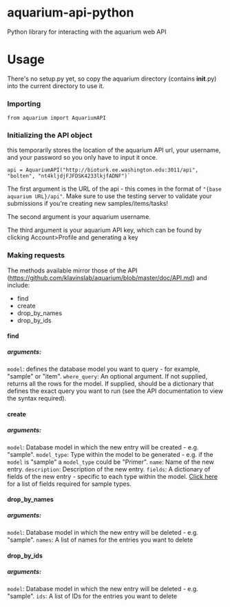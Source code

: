 # aquarium-api-python
Python library for interacting with the aquarium web API

# Usage

There's no setup.py yet, so copy the aquarium directory (contains __init__.py)
into the current directory to use it.

### Importing

    from aquarium import AquariumAPI

### Initializing the API object

this temporarily stores the location of the
aquarium API url, your username, and your password so you only have to input
it once.

    api = AquariumAPI("http://bioturk.ee.washington.edu:3011/api", "bolten", "nt4kljdjFJFDSK4233lkjfADNF")`

The first argument is the URL of the api - this comes in the format of `"{base aquarium URL}/api"`. Make sure to use the testing server to validate your submissions if you're creating new samples/items/tasks!

The second argument is your aquarium username.

The third argument is your aquarium API key, which can be found by clicking Account&gt;Profile and generating a key

### Making requests

The methods available mirror those of the API (https://github.com/klavinslab/aquarium/blob/master/doc/API.md) and include:
* find
* create
* drop_by_names
* drop_by_ids

#### find

##### arguments:
`model`:  defines the database model you want to query - for example, "sample" or "item".
`where_query`: An optional argument. If not supplied, returns all the rows for the model. If supplied, should be a dictionary that defines the exact query you want to run (see the API documentation to view the syntax required).

#### create

##### arguments:
`model`:  Database model in which the new entry will be created - e.g. "sample".
`model_type`: Type within the model to be generated - e.g. if the `model` is "sample" a `model_type` could be "Primer".
`name`:  Name of the new entry.
`description`:  Description of the new entry.
`fields`:  A dictionary of fields of the new entry - specific to each type within the model. [Click here](http://bioturk.ee.washington.edu:3011/sample_types) for a list of fields required for sample types.

#### drop_by_names

##### arguments:
`model`:  Database model in which the new entry will be deleted - e.g. "sample".
`names`:  A list of names for the entries you want to delete

#### drop_by_ids

##### arguments:
`model`:  Database model in which the new entry will be deleted - e.g. "sample".
`ids`:  A list of IDs for the entries you want to delete
